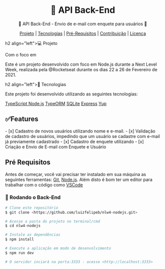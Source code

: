 <h1 align="center">🔗 API Back-End</h1>

<p align="center">🚀 API Back-End - Envio de e-mail com enquete para usuários 🚀</p>

<p align="center">
 <a href="#projeto">Projeto</a> |
 <a href="#tecnologias">Tecnologias</a> | 
 <a href="#roadmap">Pré-Requisitos</a> | 
 <a href="#contribuicao">Contribuição</a> | 
 <a href="#licenc-a">Licença</a> 
</p>

h2 align="left">💻 Projeto</h2>
<p>Com o foco em </p>
<p>Este é um projeto desenvolvido com foco em Node.js durante a Next Level Week, realizada pela @Rocketseat durante os dias 22 a 26 de Fevereiro de 2021.</p>

h2 align="left">🚀 Tecnologias </h2>
<p>Este projeto foi desenvolvido utilizando as seguintes tecnologias:</p>
<p>
    <a href="">TypeScript
    <a href="">Node.js</a>
    <a href="">TypeORM</a>
    <a href="">SQLite</a>
    <a href="">Express</a>
    <a href="">Yup</a>
</p>

<h2 align="left">✅Features</h2>
- [x] Cadastro de novos usuários utilizando nome e e-mail.
- [x] Validação de cadastro de usuários, impedindo que um usuário se cadastre com e-mail já previamente cadastrado
- [x] Cadastro de enquete utilizando
- [x] Criação e Envio de E-mail com Enquete e Usuário


<h2 align="left">Pré Requisitos</h2>

Antes de começar, você vai precisar ter instalado em sua máquina as seguintes ferramentas:
[Git](https://git-scm.com), [Node.js](https://nodejs.org/en/). 
Além disto é bom ter um editor para trabalhar com o código como [VSCode](https://code.visualstudio.com/)

### 🎲 Rodando o Back-End

```bash
# Clone este repositório
$ git clone <https://github.com/luizfelipeb/nlw4-nodejs.git>

# Acesse a pasta do projeto no terminal/cmd
$ cd nlw4-nodejs

# Instale as dependências
$ npm install

# Execute a aplicação em modo de desenvolvimento
$ npm run dev

# O servidor inciará na porta:3333 - acesse <http://localhost:3333>
```





